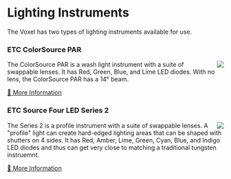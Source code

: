 # Lighting Instruments
The Voxel has two types of lighting instruments available for use.

### ETC ColorSource PAR
<img align="right" src="https://etc.widen.net/content/pqeichducn/png/ColorSource_PAR_Lime.png?collectionShareName=135tit0n&x.app=portals&x.portal_shortcode=wjq8djnw&w=600">
The ColorSource PAR is a wash light instrument with a suite of swappable lenses. It has Red, Green, Blue, and Lime LED diodes. With no lens, the ColorSource PAR has a 14&deg; beam.

[🔗 More Information](lx-colorsource-par.md)

### ETC Source Four LED Series 2
<img align="right" src="https://etc.widen.net/content/abn1yvu6tf/png/S4LED_Series2_Lustr_14.png?collectionShareName=n1nmxur7&x.app=portals&x.portal_shortcode=wjq8djnw&w=600">
The Series 2 is a profile instrument with a suite of swappable lenses. A "profile" light can create hard-edged lighting areas that can be shaped with shutters on 4 sides. It has Red, Amber, Lime, Green, Cyan, Blue, and Indigo LED diodes and thus can get very close to matching a traditional tungsten instruemnt.

[🔗 More Information](lx-series-2.md)